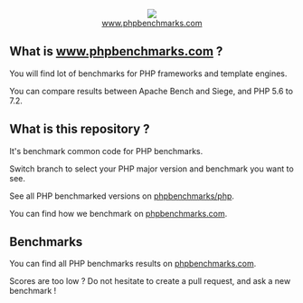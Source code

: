 <p align="center">
  <img src="http://www.phpbenchmarks.com/images/logo_github.png">
  <br>
  <a href="http://www.phpbenchmarks.com" target="_blank">www.phpbenchmarks.com</a>
</p>

## What is www.phpbenchmarks.com ?

You will find lot of benchmarks for PHP frameworks and template engines.

You can compare results between Apache Bench and Siege, and PHP 5.6 to 7.2.

## What is this repository ?

It's benchmark common code for PHP benchmarks.

Switch branch to select your PHP major version and benchmark you want to see.

See all PHP benchmarked versions on [phpbenchmarks/php](https://github.com/phpbenchmarks/php).

You can find how we benchmark on [phpbenchmarks.com](http://www.phpbenchmarks.com/en/benchmark-protocol.html).

## Benchmarks

You can find all PHP benchmarks results on [phpbenchmarks.com](http://www.phpbenchmarks.com/en/benchmark/php.html).

Scores are too low ? Do not hesitate to create a pull request, and ask a new benchmark !

